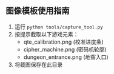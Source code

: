 ## 图像模板使用指南
1. 运行 `python tools/capture_tool.py`
2. 按提示截取以下游戏元素：
   - qte_calibration.png (校准进度条)
   - cipher_machine.png (密码机轮廓)
   - dungeon_entrance.png (地窖入口)
3. 将截图保存在此目录